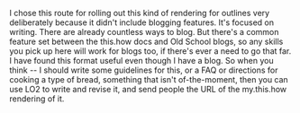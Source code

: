 I chose this route for rolling out this kind of rendering for outlines very deliberately because it didn't include blogging features. It's focused on writing. There are already countless ways to blog. But there's a common feature set between the this.how docs and Old School blogs, so any skills you pick up here will work for blogs too, if there's ever a need to go that far. I have found this format useful even though I have a blog. So when you think -- I should write some guidelines for this, or a FAQ or directions for cooking a type of bread, something that isn't of-the-moment, then you can use LO2 to write and revise it, and send people the URL of the my.this.how rendering of it. 
